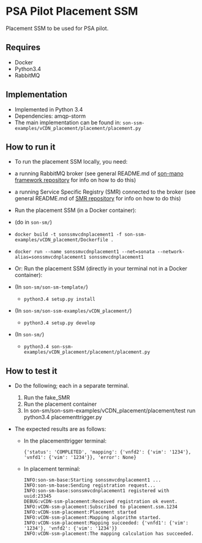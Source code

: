 # PSA Pilot Placement SSM
Placement SSM to be used for PSA pilot.

## Requires
* Docker
* Python3.4
* RabbitMQ

## Implementation
* Implemented in Python 3.4
* Dependencies: amqp-storm
* The main implementation can be found in: `son-ssm-examples/vCDN_placement/placement/placement.py`

## How to run it

* To run the placement SSM locally, you need:
 * a running RabbitMQ broker (see general README.md of [son-mano framework repository](https://github.com/sonata-nfv/son-mano-framework) for info on how to do this)
 * a running Service Specific Registry (SMR) connected to the broker (see general README.md of [SMR repository](https://github.com/sonata-nfv/son-mano-framework) for info on how to do this)

* Run the placement SSM (in a Docker container):
 * (do in `son-sm/`)
 * `docker build -t sonssmvcdnplacement1 -f son-ssm-examples/vCDN_placement/Dockerfile .`
 * `docker run --name sonssmvcdnplacement1 --net=sonata --network-alias=sonssmvcdnplacement1 sonssmvcdnplacement1`

* Or: Run the placement SSM (directly in your terminal not in a Docker container):
 * (In `son-sm/son-sm-template/`)
    * `python3.4 setup.py install`
 * (In `son-sm/son-ssm-examples/vCDN_placement/`)
    * `python3.4 setup.py develop`
 * (In `son-sm/`)
    * `python3.4 son-ssm-examples/vCDN_placement/placement/placement.py`

## How to test it
* Do the following; each in a separate terminal.
    1. Run the fake_SMR
    2. Run the placement container
    3. In son-sm/son-ssm-examples/vCDN_placement/placement/test run python3.4 placementtrigger.py

* The expected results are as follows:

    * In the placementtrigger terminal:

        ```
        {'status': 'COMPLETED', 'mapping': {'vnfd2': {'vim': '1234'}, 'vnfd1': {'vim': '1234'}}, 'error': None}
        ```

    * In placement terminal:

         ```
         INFO:son-sm-base:Starting sonssmvcdnplacement1 ...
         INFO:son-sm-base:Sending registration request...
         INFO:son-sm-base:sonssmvcdnplacement1 registered with uuid:23345
         DEBUG:vCDN-ssm-placement:Received registration ok event.
         INFO:vCDN-ssm-placement:Subscribed to placement.ssm.1234
         INFO:vCDN-ssm-placement:Placement started
         INFO:vCDN-ssm-placement:Mapping algorithm started.
         INFO:vCDN-ssm-placement:Mapping succeeded: {'vnfd1': {'vim': '1234'}, 'vnfd2': {'vim': '1234'}}
         INFO:vCDN-ssm-placement:The mapping calculation has succeeded.
         ```

